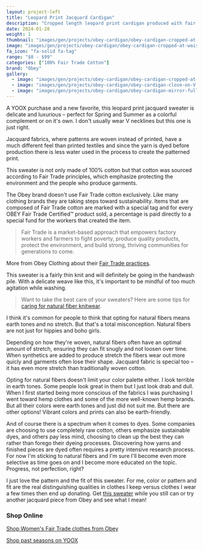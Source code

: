 ```yaml
---
layout: project-left
title: "Leopard Print Jacquard Cardigan"
description: "Cropped length leopard print cardigan produced with fair trade cotton."
date: 2024-01-28
weight: 1
thumbnail: "images/gen/projects/obey-cardigan/obey-cardigan-cropped-at-waist-tn.jpg"
image: "images/gen/projects/obey-cardigan/obey-cardigan-cropped-at-waist.jpg"
fa_icon: "fa-solid fa-tag"
range: "$0 - $99"
categories: ["100% Fair Trade Cotton"]
brand: "Obey"
gallery:
  - image: "images/gen/projects/obey-cardigan/obey-cardigan-cropped-at-waist.jpg"
  - image: "images/gen/projects/obey-cardigan/obey-cardigan-close-on-V.jpg"
  - image: "images/gen/projects/obey-cardigan/obey-cardigan-mirror-full-length.jpg"
---
```


A YOOX purchase and a new favorite, this leopard print jacquard sweater is delicate and luxurious – perfect for Spring and Summer as a colorful complement or on it's own. I don't usually wear V necklines but this one is just right. 

Jacquard fabrics, where patterns are woven instead of printed, have a much different feel than printed textiles and since the yarn is dyed before production there is less water used in the process to create the patterned print. 

This sweater is not only made of 100% cotton but that cotton was sourced according to Fair Trade principles, which emphasize protecting the environment and the people who produce garments.

The Obey brand doesn't use Fair Trade cotton exclusively. Like many clothing brands they are taking steps toward sustainability. Items that are composed of Fair Trade cotton are marked with a special tag and for every OBEY Fair Trade Certified™ product sold, a percentage is paid directly to a special fund for the workers that created the item. 

> Fair Trade is a market-based approach that empowers factory workers and farmers to fight poverty, produce quality products, protect the environment, and build strong, thriving communities for generations to come. 

<i class="fa-solid fa-arrow-right"></i> More from Obey Clothing about their <a href="https://obeyclothing.com/blogs/zine/fair-trade-buy-fair-be-fair" target="_blank">Fair Trade practices</a>.

This sweater is a fairly thin knit and will definitely be going in the handwash pile. With a delicate weave like this, it's important to be mindful of too much agitation while washing. 

> Want to take the best care of your sweaters? Here are some tips for <a href="/blog/2024/01/how-to-care-for-your-knitwear/">caring for natural fiber knitwear</a>.

I think it's common for people to think that opting for natural fibers means earth tones and no stretch. But that's a total misconception. Natural fibers are not just for hippies and boho girls.

Depending on how they're woven, natural fibers often have an optimal amount of stretch, ensuring they can fit snugly and not loosen over time. When synthetics are added to produce stretch the fibers wear out more quicly and garments often lose their shape. Jacquard fabric is special too – it has even more stretch than traditionally woven cotton. 

Opting for natural fibers doesn't limit your color palette either. I look terrible in earth tones. Some people look great in them but I just look drab and dull. When I first started being more conscious of the fabrics I was purchasing I went toward hemp clothes and some of the more well-known hemp brands. But all their colors were earth tones and just did not suit me. But there are other options! Vibrant colors and prints can also be earth-friendly.

And of course there is a spectrum when it comes to dyes. Some companies are choosing to use completely raw cotton, others emphasize sustainable dyes, and others pay less mind, choosing to clean up the best they can rather than forego their dyeing processes. Discovering how yarns and finished pieces are dyed often requires a pretty intensive research process. For now I'm sticking to natural fibers and I'm sure I'll become even more selective as time goes on and I become more educated on the topic. Progress, not perfection, right? 

I just love the pattern and the fit of this sweater. For me, color or pattern and fit are the real distinguishing qualities in clothes I keep versus clothes I wear a few times then end up donating. Get <a href="https://www.yoox.com/us/12948360TL/item#dept=women&sts=sr_women80&cod10=12948360TL&sizeId=-1" target="_blank">this sweater</a> while you still can or try another jacquard piece from Obey and see what I mean!

### Shop Online

<i class="fa-solid fa-arrow-right"></i> <a href="https://obeyclothing.com/collections/womens-fair-trade" target="_blank">Shop Women's Fair Trade clothes from Obey</a>

<i class="fa-solid fa-arrow-right"></i> <a href="https://www.yoox.com/us/women/shoponline/obey_d#/dept=women&d=6093" target="_blank">Shop past seasons on YOOX</a>
